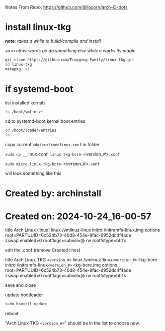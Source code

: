 Notes From Repo: https://github.com/dillacorn/arch-i3-dots

# install linux-tkg

**note**: *takes a while to build/compile and install*

*so in other words go do something else while it works its magic*

```sh
git clone https://github.com/Frogging-Family/linux-tkg.git
cd linux-tkg
makepkg -si
```

# if systemd-boot

list installed kernals

```sh
ls /boot/vmlinuz*
```
cd to systemd-boot kernal boot entries

```sh
cd /boot/loader/entries
ls
```

copy current `<date>`_`<time>`_`linux.conf` in folder

`sudo cp `<date>`_`<time>`_`linux.conf` linux-tkg-bore-`<version_#>`.conf`

`sudo micro linux-tkg-bore-`<version_#>`.conf`

will look something like this

# Created by: archinstall
# Created on: 2024-10-24_16-00-57
title   Arch Linux (linux)
linux   /vmlinuz-linux
initrd  /initramfs-linux.img
options root=PARTUUID=6c524b73-40d8-454e-9fac-6952dc4f4ade zswap.enabled=0 rootflags=subvol=@ rw rootfstype=btrfs

edit the .conf (remove Created lines)

title   Arch Linux TKG `<version_#>`
linux   /vmlinuz-linux`<version_#>`-tkg-bore
initrd  /initramfs-linux`<version_#>`-tkg-bore.img
options root=PARTUUID=6c524b73-40d8-454e-9fac-6952dc4f4ade zswap.enabled=0 rootflags=subvol=@ rw rootfstype=btrfs

save and close

update bootloader

```sh
sudo bootctl update
```

reboot

"Arch Linux TKG `<version_#>`" should be in the list to choose now.
